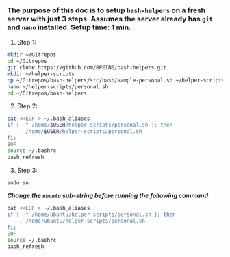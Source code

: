### The purpose of this doc is to setup `bash-helpers` on a fresh server with just 3 steps. Assumes the server already has `git` and `nano` installed. Setup time: 1 min.

1. Step 1:

```bash
mkdir ~/Gitrepos
cd ~/Gitrepos
git clone https://github.com/0PEIN0/bash-helpers.git
mkdir ~/helper-scripts
cp ~/Gitrepos/bash-helpers/src/bash/sample-personal.sh ~/helper-scripts/personal.sh
nano ~/helper-scripts/personal.sh
cd ~/Gitrepos/bash-helpers
```

2. Step 2:

```bash
cat <<EOF > ~/.bash_aliases
if [ -f /home/$USER/helper-scripts/personal.sh ]; then
    . /home/$USER/helper-scripts/personal.sh
fi;
EOF
source ~/.bashrc
bash_refresh
```

3. Step 3:

```bash
sudo su
```

***Change the `ubuntu` sub-string before running the following command***

```bash
cat <<EOF > ~/.bash_aliases
if [ -f /home/ubuntu/helper-scripts/personal.sh ]; then
    . /home/ubuntu/helper-scripts/personal.sh
fi;
EOF
source ~/.bashrc
bash_refresh
```
